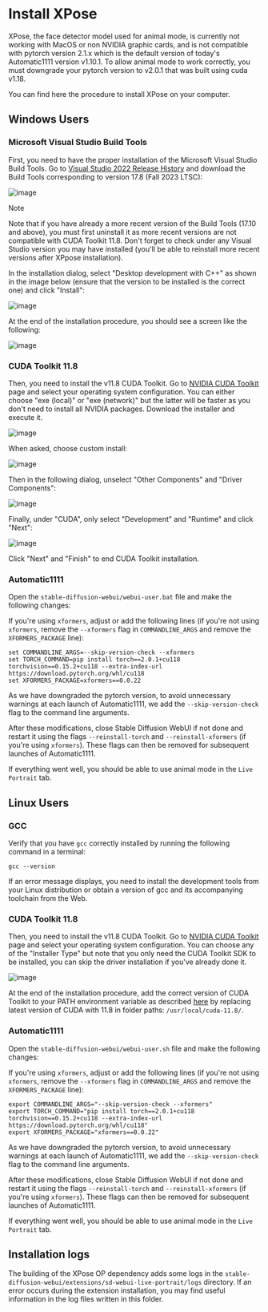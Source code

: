 # Install XPose

XPose, the face detector model used for animal mode, is currently not working with MacOS or non NVIDIA graphic cards, and is not compatible with pytorch version 2.1.x which is the default version of today's Automatic1111 version v1.10.1. To allow animal mode to work correctly, you must downgrade your pytorch version to v2.0.1 that was built using cuda v1.18.  

You can find here the procedure to install XPose on your computer.

## Windows Users

### Microsoft Visual Studio Build Tools

First, you need to have the proper installation of the Microsoft Visual Studio Build Tools. Go to [Visual Studio 2022 Release History](https://learn.microsoft.com/en-us/visualstudio/releases/2022/release-history#evergreen-bootstrappers) and download the Build Tools corresponding to version 17.8 (Fall 2023 LTSC):  

![image](./install-msvc-17.8-0.png)

> [!Note]
> Note that if you have already a more recent version of the Build Tools (17.10 and above), you must first uninstall it as more recent versions are not compatible with CUDA Toolkit 11.8. Don't forget to check under any Visual Studio version you may have installed (you'll be able to reinstall more recent versions after XPpose installation).  

In the installation dialog, select "Desktop development with C++" as shown in the image below (ensure that the version to be installed is the correct one) and click "Install":

![image](./install-msvc-17.8-1.png)

At the end of the installation procedure, you should see a screen like the following:

![image](./install-msvc-17.8-2.png)

### CUDA Toolkit 11.8

Then, you need to install the v11.8 CUDA Toolkit. Go to [NVIDIA CUDA Toolkit](https://developer.nvidia.com/cuda-11-8-0-download-archive) page and select your operating system configuration. You can either choose "exe (local)" or "exe (network)" but the latter will be faster as you don't need to install all NVIDIA packages. Download the installer and execute it.

![image](./install-cuda-11.8-0.png)

When asked, choose custom install:

![image](./install-cuda-11.8-1.png)

Then in the following dialog, unselect "Other Components" and "Driver Components":

![image](./install-cuda-11.8-2.png)

Finally, under "CUDA", only select "Development" and "Runtime" and click "Next":

![image](./install-cuda-11.8-3.png)

Click "Next" and "Finish" to end CUDA Toolkit installation.

### Automatic1111

Open the `stable-diffusion-webui/webui-user.bat` file and make the following changes:

If you're using `xformers`, adjust or add the following lines (if you're not using `xformers`, remove the `--xformers` flag in `COMMANDLINE_ARGS` and remove the `XFORMERS_PACKAGE` line):
```
set COMMANDLINE_ARGS=--skip-version-check --xformers
set TORCH_COMMAND=pip install torch==2.0.1+cu118 torchvision==0.15.2+cu118 --extra-index-url https://download.pytorch.org/whl/cu118
set XFORMERS_PACKAGE=xformers==0.0.22
```

As we have downgraded the pytorch version, to avoid unnecessary warnings at each launch of Automatic1111, we add the `--skip-version-check` flag to the command line arguments.

After these modifications, close Stable Diffusion WebUI if not done and restart it using the flags `--reinstall-torch` and `--reinstall-xformers` (if you're using `xformers`). These flags can then be removed for subsequent launches of Automatic1111.

If everything went well, you should be able to use animal mode in the `Live Portrait` tab.

## Linux Users

### GCC

Verify that you have `gcc` correctly installed by running the following command in a terminal:
```
gcc --version
```
If an error message displays, you need to install the development tools from your Linux distribution or obtain a version of gcc and its accompanying toolchain from the Web.

### CUDA Toolkit 11.8

Then, you need to install the v11.8 CUDA Toolkit. Go to [NVIDIA CUDA Toolkit](https://developer.nvidia.com/cuda-11-8-0-download-archive) page and select your operating system configuration. You can choose any of the "Installer Type" but note that you only need the CUDA Toolkit SDK to be installed, you can skip the driver installation if you've already done it.

![image](./install-cuda-11.8-4.png)

At the end of the installation procedure, add the correct version of CUDA Toolkit to your PATH environment variable as described [here](https://docs.nvidia.com/cuda/cuda-installation-guide-linux/index.html#environment-setup) by replacing latest version of CUDA with 11.8 in folder paths: `/usr/local/cuda-11.8/`.

### Automatic1111

Open the `stable-diffusion-webui/webui-user.sh` file and make the following changes:

If you're using `xformers`, adjust or add the following lines (if you're not using `xformers`, remove the `--xformers` flag in `COMMANDLINE_ARGS` and remove the `XFORMERS_PACKAGE` line):
```
export COMMANDLINE_ARGS="--skip-version-check --xformers"
export TORCH_COMMAND="pip install torch==2.0.1+cu118 torchvision==0.15.2+cu118 --extra-index-url https://download.pytorch.org/whl/cu118"
export XFORMERS_PACKAGE="xformers==0.0.22"
```

As we have downgraded the pytorch version, to avoid unnecessary warnings at each launch of Automatic1111, we add the `--skip-version-check` flag to the command line arguments.

After these modifications, close Stable Diffusion WebUI if not done and restart it using the flags `--reinstall-torch` and `--reinstall-xformers` (if you're using `xformers`). These flags can then be removed for subsequent launches of Automatic1111.

If everything went well, you should be able to use animal mode in the `Live Portrait` tab.

## Installation logs

The building of the XPose OP dependency adds some logs in the `stable-diffusion-webui/extensions/sd-webui-live-portrait/logs` directory. If an error occurs during the extension installation, you may find useful information in the log files written in this folder.